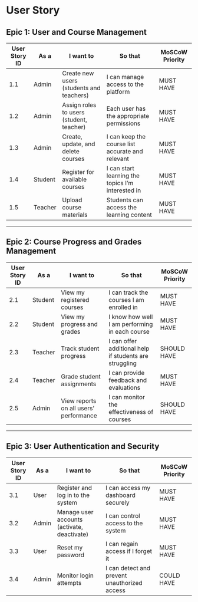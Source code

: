 # User Story

## **Epic 1: User and Course Management**

| **User Story ID** | **As a** | **I want to**                            | **So that**                                       | **MoSCoW Priority** |
| ----------------- | -------- | ---------------------------------------- | ------------------------------------------------- | ------------------- |
| 1.1               | Admin    | Create new users (students and teachers) | I can manage access to the platform               | MUST HAVE           |
| 1.2               | Admin    | Assign roles to users (student, teacher) | Each user has the appropriate permissions         | MUST HAVE           |
| 1.3               | Admin    | Create, update, and delete courses       | I can keep the course list accurate and relevant  | MUST HAVE           |
| 1.4               | Student  | Register for available courses           | I can start learning the topics I’m interested in | MUST HAVE           |
| 1.5               | Teacher  | Upload course materials                  | Students can access the learning content          | MUST HAVE           |

------

## **Epic 2: Course Progress and Grades Management**

| **User Story ID** | **As a** | **I want to**                          | **So that**                                            | **MoSCoW Priority** |
| ----------------- | -------- | -------------------------------------- | ------------------------------------------------------ | ------------------- |
| 2.1               | Student  | View my registered courses             | I can track the courses I am enrolled in               | MUST HAVE           |
| 2.2               | Student  | View my progress and grades            | I know how well I am performing in each course         | MUST HAVE           |
| 2.3               | Teacher  | Track student progress                 | I can offer additional help if students are struggling | SHOULD HAVE         |
| 2.4               | Teacher  | Grade student assignments              | I can provide feedback and evaluations                 | MUST HAVE           |
| 2.5               | Admin    | View reports on all users’ performance | I can monitor the effectiveness of courses             | SHOULD HAVE         |

------

## **Epic 3: User Authentication and Security**

| **User Story ID** | **As a** | **I want to**                               | **So that**                                  | **MoSCoW Priority** |
| ----------------- | -------- | ------------------------------------------- | -------------------------------------------- | ------------------- |
| 3.1               | User     | Register and log in to the system           | I can access my dashboard securely           | MUST HAVE           |
| 3.2               | Admin    | Manage user accounts (activate, deactivate) | I can control access to the system           | MUST HAVE           |
| 3.3               | User     | Reset my password                           | I can regain access if I forget it           | MUST HAVE           |
| 3.4               | Admin    | Monitor login attempts                      | I can detect and prevent unauthorized access | COULD HAVE          |